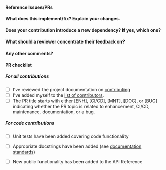 <!--
Thanks for contributing a pull request! Please ensure you have taken a look
at our contribution guide: https://predictably.readthedocs.io/en/latest/contribute.html
-->

#### Reference Issues/PRs
<!--
Example: Fixes #1234. See also #3456.

Please use keywords (e.g., Fixes) to create link to the issues or pull requests
you resolved, so that they will automatically be closed when your pull request
is merged. See https://github.com/blog/1506-closing-issues-via-pull-requests
-->


#### What does this implement/fix? Explain your changes.
<!--
A clear and concise description of what you have implemented. Remember to implement
unit tests and docstrings if your pull request commits code to the repository.
-->

#### Does your contribution introduce a new dependency? If yes, which one?

<!--
If your contribution requires a new dependency please indicate why it is necessary.
predictably seeks to mimimize dependencies to make it easy to use predictably in a variety
of environments and contexts.
-->

#### What should a reviewer concentrate their feedback on?

<!-- This section is particularly useful if you have a pull request that is still in development.
You can guide the reviews to focus on the parts that are ready for their comments.
We suggest using bullets (indicated by * or -) and filled checkboxes [x] here -->

#### Any other comments?
<!--
Is there any other information the reviewer should know?
-->

#### PR checklist
<!--
Please go through the checklist below. Please feel free to remove points if they are not applicable.
-->

##### For all contributions
-  [ ] I've reviewed the project documentation on [contributing](https://predictably.readthedocs.io/en/latest/contribute.html)
-  [ ] I've added myself to the [list of contributors](https://github.com/predict-ably/predictably/blob/main/.all-contributorsrc).
-  [ ] The PR title starts with either [ENH], [CI/CD], [MNT], [DOC], or [BUG] indicating whether
  the PR topic is related to enhancement, CI/CD, maintenance, documentation, or a bug.

##### For code contributions
-  [ ] Unit tests have been added covering code functionality
-  [ ] Appropriate docstrings have been added (see [documentation standards](https://predictably.readthedocs.io/en/latest/contribute/development/developer_guide/creating_docs.html))
-  [ ] New public functionality has been added to the API Reference


<!--
Thanks for contributing!
-->

